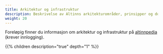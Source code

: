 ```yaml
---
title: Arkitektur og infrastruktur
description: Beskrivelse av Altinns arkitekturområder, prinsipper og domenestruktur.
weight: 20
---
```


Foreløpig finner du informasjon om arkitektur og infrastruktur på [altinnpedia](https://altinnpedia.ai-dev.brreg.no/) (krever innlogging).

{{% children description="true" depth="1" %}}